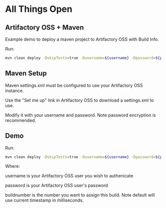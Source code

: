 # All Things Open

## Artifactory OSS + Maven

Example demo to deploy a maven project to Artifactory OSS with Build Info.

Run:

````bash
mvn clean deploy -DskipTests=true -Dusername=${username} -Dpassword=${password} -Dbuildnumber=${buildnumber}
````

## Maven Setup

Maven settings.xml must be configured to use your Artifactory OSS instance.

Use the "Set me up" link in Artifactory OSS to download a settings.xml to use.

Modify it with your username and password. Note password encryption is recommended.

## Demo


Run:

````bash
mvn clean deploy -DskipTests=true -Dusername=${username} -Dpassword=${password} -Dbuildnumber=${buildnumber}
````

Where:

username is your Artifactory OSS user you wish to authenicate

password is your Artifactory OSS user's password

buildnumber is the number you want to assign this build. Note default will use current timestamp in milliseconds.

